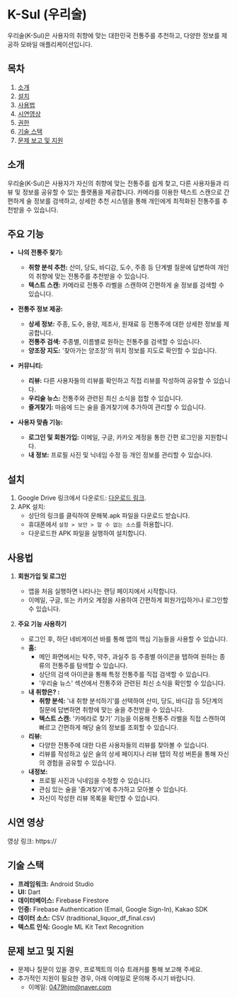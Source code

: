 # K-Sul (우리술)

우리술(K-Sul)은 사용자의 취향에 맞는 대한민국 전통주를 추천하고, 다양한 정보를 제공하 모바일 애플리케이션입니다.

## 목차

1. [소개](#소개)
2. [설치](#설치)
3. [사용법](#사용법)
4. [시연영상](#시연-영상)
5. [권한](#권한)
6. [기술 스택](#기술-스택)
7. [문제 보고 및 지원](#문제-보고-및-지원)


## 소개

우리술(K-Sul)은 사용자가 자신의 취향에 맞는 전통주를 쉽게 찾고, 다른 사용자들과 리뷰 및 정보를 공유할 수 있는 플랫폼을 제공합니다. 카메라를 이용한 텍스트 스캔으로 간편하게 술 정보를 검색하고, 상세한 추천 시스템을 통해 개인에게 최적화된 전통주를 추천받을 수 있습니다.

## 주요 기능

* **나의 전통주 찾기:**
    * **취향 분석 추천:** 산미, 당도, 바디감, 도수, 주종 등 단계별 질문에 답변하여 개인의 취향에 맞는 전통주를 추천받을 수 있습니다.
    * **텍스트 스캔:** 카메라로 전통주 라벨을 스캔하여 간편하게 술 정보를 검색할 수 있습니다.

* **전통주 정보 제공:**
    * **상세 정보:** 주종, 도수, 용량, 제조사, 원재료 등 전통주에 대한 상세한 정보를 제공합니다.
    * **전통주 검색:** 주종별, 이름별로 원하는 전통주를 검색할 수 있습니다.
    * **양조장 지도:** '찾아가는 양조장'의 위치 정보를 지도로 확인할 수 있습니다.

* **커뮤니티:**
    * **리뷰:** 다른 사용자들의 리뷰를 확인하고 직접 리뷰를 작성하여 공유할 수 있습니다.
    * **우리술 뉴스:** 전통주와 관련된 최신 소식을 접할 수 있습니다.
    * **즐겨찾기:** 마음에 드는 술을 즐겨찾기에 추가하여 관리할 수 있습니다.

* **사용자 맞춤 기능:**
    * **로그인 및 회원가입:** 이메일, 구글, 카카오 계정을 통한 간편 로그인을 지원합니다.
    * **내 정보:** 프로필 사진 및 닉네임 수정 등 개인 정보를 관리할 수 있습니다.

## 설치

1. Google Drive 링크에서 다운로드: [다운로드 링크](https://drive.google.com/file/d/1WwtVGv5Uap0mh5SbV9uHUxM-4eio8KSv/view).
2. APK 설치:
   - 상단의 링크를 클릭하여 문해북.apk 파일을 다운로드 받습니다. 
   - 휴대폰에서 `설정 > 보안 > 알 수 없는 소스`를 허용합니다.
   - 다운로드한 APK 파일을 실행하여 설치합니다.

## 사용법

1.  **회원가입 및 로그인**
    * 앱을 처음 실행하면 나타나는 랜딩 페이지에서 시작합니다.
    * 이메일, 구글, 또는 카카오 계정을 사용하여 간편하게 회원가입하거나 로그인할 수 있습니다.

2.  **주요 기능 사용하기**
    * 로그인 후, 하단 네비게이션 바를 통해 앱의 핵심 기능들을 사용할 수 있습니다.
    * **홈:**
        * 메인 화면에서는 탁주, 약주, 과실주 등 주종별 아이콘을 탭하여 원하는 종류의 전통주를 탐색할 수 있습니다.
        * 상단의 검색 아이콘을 통해 특정 전통주를 직접 검색할 수 있습니다.
        * '우리술 뉴스' 섹션에서 전통주와 관련된 최신 소식을 확인할 수 있습니다.
    * **내 취향은? :**
        * **취향 분석:** '내 취향 분석하기'를 선택하여 산미, 당도, 바디감 등 5단계의 질문에 답변하면 취향에 맞는 술을 추천받을 수 있습니다.
        * **텍스트 스캔:** '카메라로 찾기' 기능을 이용해 전통주 라벨을 직접 스캔하여 빠르고 간편하게 해당 술의 정보를 조회할 수 있습니다.
    * **리뷰:**
        * 다양한 전통주에 대한 다른 사용자들의 리뷰를 찾아볼 수 있습니다.
        * 리뷰를 작성하고 싶은 술의 상세 페이지나 리뷰 탭의 작성 버튼을 통해 자신의 경험을 공유할 수 있습니다.
    * **내정보:**
        * 프로필 사진과 닉네임을 수정할 수 있습니다.
        * 관심 있는 술을 '즐겨찾기'에 추가하고 모아볼 수 있습니다.
        * 자신이 작성한 리뷰 목록을 확인할 수 있습니다.

## 시연 영상

영상 링크: https://

## 기술 스택

* **프레임워크:** Android Studio
* **UI:** Dart
* **데이터베이스:** Firebase Firestore
* **인증:** Firebase Authentication (Email, Google Sign-In), Kakao SDK
* **데이터 소스:** CSV (traditional\_liquor\_df\_final.csv)
* **텍스트 인식:** Google ML Kit Text Recognition

## 문제 보고 및 지원

* 문제나 질문이 있을 경우, 프로젝트의 이슈 트래커를 통해 보고해 주세요.
* 추가적인 지원이 필요한 경우, 아래 이메일로 문의해 주시기 바랍니다.
    * 이메일: 0479hjm@naver.com
